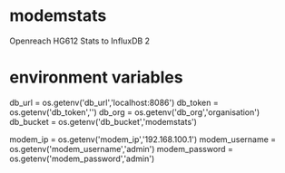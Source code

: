 # modemstats
Openreach HG612 Stats to InfluxDB 2


# environment variables

db_url = os.getenv('db_url','localhost:8086')
db_token = os.getenv('db_token','')
db_org = os.getenv('db_org','organisation')
db_bucket = os.getenv('db_bucket','modemstats')

modem_ip = os.getenv('modem_ip','192.168.100.1')
modem_username = os.getenv('modem_username','admin')
modem_password = os.getenv('modem_password','admin')
